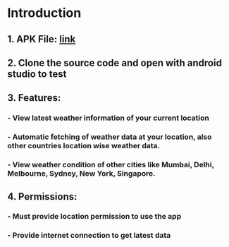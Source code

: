 # Introduction
## 1. APK File: [link](https://drive.google.com/file/d/1PEjGMiF1icWnSzW6TK1Pdi3OoMSLadwU/view?usp=drive_link)
## 2. Clone the source code and open with android studio to test
## 3. Features:
### - View latest weather information of your current location
### - Automatic fetching of weather data at your location, also other countries location wise weather data.
### - View weather condition of other cities like Mumbai, Delhi, Melbourne, Sydney, New York, Singapore.
## 4. Permissions:
### - Must provide location permission to use the app
### - Provide internet connection to get latest data
